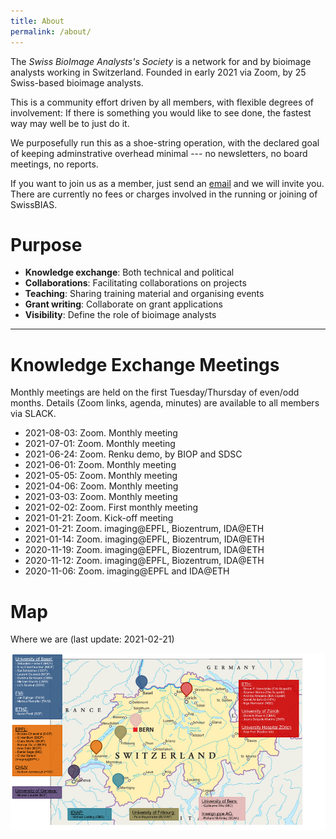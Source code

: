 ```yaml
---
title: About
permalink: /about/
---
```


The *Swiss BioImage Analysts's Society* is a network for and by bioimage analysts working in Switzerland.
Founded in early 2021 via Zoom, by 25 Swiss-based bioimage analysts.

This is a community effort driven by all members, with flexible degrees of involvement: 
If there is something you would like to see done, the fastest way may well be to just do it.

We purposefully run this as a shoe-string operation, with the declared goal of keeping adminstrative overhead minimal --- no newsletters, no board meetings, no reports.

If you want to join us as a member, just send an [email](mailto:info@swissbias.ch) and we will invite you.
There are currently no fees or charges involved in the running or joining of SwissBIAS.

# Purpose
- **Knowledge exchange**: Both technical and political
- **Collaborations**: Facilitating collaborations on projects
- **Teaching**: Sharing training material and organising events
- **Grant writing**: Collaborate on  grant applications
- **Visibility**: Define the role of bioimage analysts  


---

# Knowledge Exchange Meetings
Monthly meetings are held on the first Tuesday/Thursday of even/odd months.
Details (Zoom links, agenda, minutes) are available to all members via SLACK. 

- 2021-08-03: Zoom. Monthly meeting
- 2021-07-01: Zoom. Monthly meeting
- 2021-06-24: Zoom. Renku demo, by BIOP and SDSC 
- 2021-06-01: Zoom. Monthly meeting
- 2021-05-05: Zoom. Monthly meeting
- 2021-04-06: Zoom. Monthly meeting
- 2021-03-03: Zoom. Monthly meeting
- 2021-02-02: Zoom. First monthly meeting
- 2021-01-21: Zoom. Kick-off meeting
- 2021-01-21: Zoom. imaging@EPFL, Biozentrum, IDA@ETH
- 2021-01-14: Zoom. imaging@EPFL, Biozentrum, IDA@ETH
- 2020-11-19: Zoom. imaging@EPFL, Biozentrum, IDA@ETH
- 2020-11-12: Zoom. imaging@EPFL, Biozentrum, IDA@ETH
- 2020-11-06: Zoom. imaging@EPFL and IDA@ETH

# Map
Where we are (last update: 2021-02-21)

![map of member locations](/assets/images/map.png)





<!-- duplicates information in "members"
---
# Facilities and Groups
*involved in consultations, project work, training, teaching, research*


## Basel
- Single Cell Facility, D-BSSE, ETHZ, Basel
- Imaging Core Facility, Biozentrum, University of Basel
- DBM Microscopy Core Facility
- Facility for Advanced Imaging and Microscopy, FMI

## Bern
- Microscopy Imaging Center

## Fribourg
- Bioimage - Light Microscopy and Image Analysis Facility – Departments of Biology and Medicine

## Geneve
- ACCESS Geneva

## Lausanne
- imaging @ EPFL
- [BIOP](https://www.epfl.ch/research/facilities/ptbiop/), EPFL
- Biomedical Imaging Group, EPFL
- Weigert Lab, EPFL

## Lugano 
## Lucerne
## Neuchatel
## St. Gallen
## Zurich
- [IDA](http://www.let-your-data-speak.com/), [ScopeM](https://scopem.ethz.ch/), [ETHZ](https://ethz.ch/en.html)
- ZMB, University of Zurich
- ZHAW

-->
